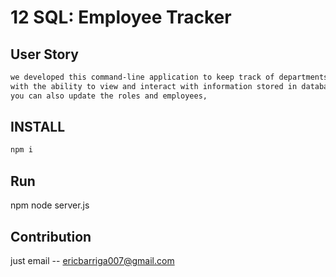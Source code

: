 # 12 SQL: Employee Tracker



## User Story

```md
we developed this command-line application to keep track of departments , employees , and roles 
with the ability to view and interact with information stored in databases.
you can also update the roles and employees,
```

## INSTALL

```md
npm i  
```

## Run 

npm node server.js 

## Contribution

just email -- ericbarriga007@gmail.com

